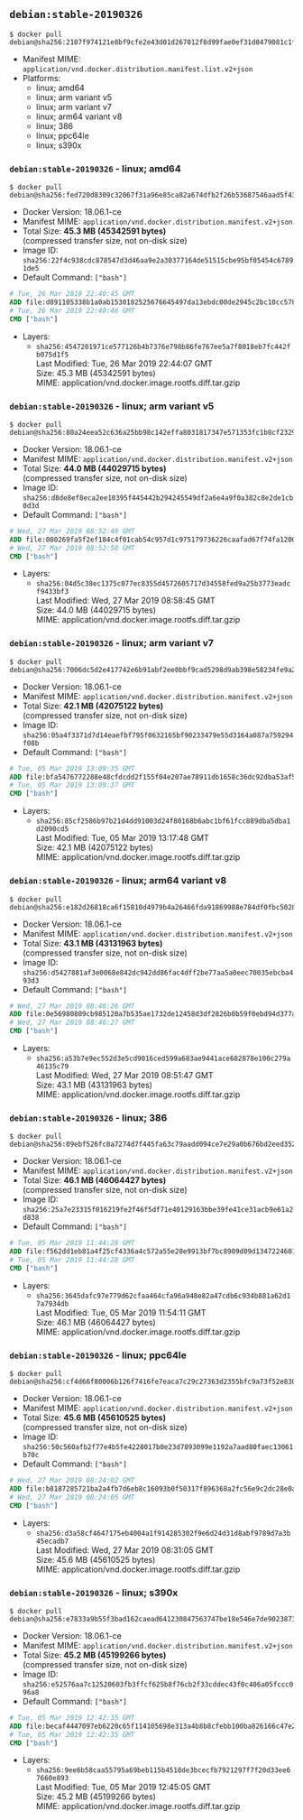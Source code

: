 ## `debian:stable-20190326`

```console
$ docker pull debian@sha256:2107f974121e8bf9cfe2e43d01d267012f8d99fae0ef31d8479081c1fd3eddf1
```

-	Manifest MIME: `application/vnd.docker.distribution.manifest.list.v2+json`
-	Platforms:
	-	linux; amd64
	-	linux; arm variant v5
	-	linux; arm variant v7
	-	linux; arm64 variant v8
	-	linux; 386
	-	linux; ppc64le
	-	linux; s390x

### `debian:stable-20190326` - linux; amd64

```console
$ docker pull debian@sha256:fed720d8309c32067f31a96e85ca82a674dfb2f26b53687546aad5f433e04ad9
```

-	Docker Version: 18.06.1-ce
-	Manifest MIME: `application/vnd.docker.distribution.manifest.v2+json`
-	Total Size: **45.3 MB (45342591 bytes)**  
	(compressed transfer size, not on-disk size)
-	Image ID: `sha256:22f4c938cdc878547d3d46aa9e2a30377164de51515cbe95bf05454c67891de5`
-	Default Command: `["bash"]`

```dockerfile
# Tue, 26 Mar 2019 22:40:45 GMT
ADD file:d891105338b1a0ab1530182525676645497da13ebdc00de2945c2bc10cc5782b in / 
# Tue, 26 Mar 2019 22:40:46 GMT
CMD ["bash"]
```

-	Layers:
	-	`sha256:4547201971ce577126b4b7376e798b86fe767ee5a7f8018eb7fc442fb075d1f5`  
		Last Modified: Tue, 26 Mar 2019 22:44:07 GMT  
		Size: 45.3 MB (45342591 bytes)  
		MIME: application/vnd.docker.image.rootfs.diff.tar.gzip

### `debian:stable-20190326` - linux; arm variant v5

```console
$ docker pull debian@sha256:80a24eea52c636a25bb98c142effa8031817347e571353fc1b8cf23299b7eb3e
```

-	Docker Version: 18.06.1-ce
-	Manifest MIME: `application/vnd.docker.distribution.manifest.v2+json`
-	Total Size: **44.0 MB (44029715 bytes)**  
	(compressed transfer size, not on-disk size)
-	Image ID: `sha256:d8de8ef8eca2ee10395f445442b294245549df2a6e4a9f0a382c8e2de1cb0d3d`
-	Default Command: `["bash"]`

```dockerfile
# Wed, 27 Mar 2019 08:52:49 GMT
ADD file:080269fa5f2ef184c4f01cab54c957d1c975179736226caafad67f74fa1200d5 in / 
# Wed, 27 Mar 2019 08:52:50 GMT
CMD ["bash"]
```

-	Layers:
	-	`sha256:04d5c38ec1375c077ec8355d4572605717d34558fed9a25b3773eadcf9433bf3`  
		Last Modified: Wed, 27 Mar 2019 08:58:45 GMT  
		Size: 44.0 MB (44029715 bytes)  
		MIME: application/vnd.docker.image.rootfs.diff.tar.gzip

### `debian:stable-20190326` - linux; arm variant v7

```console
$ docker pull debian@sha256:7006dc5d2e417742e6b91abf2ee0bbf9cad5298d9ab398e58234fe9a2e0a3fd8
```

-	Docker Version: 18.06.1-ce
-	Manifest MIME: `application/vnd.docker.distribution.manifest.v2+json`
-	Total Size: **42.1 MB (42075122 bytes)**  
	(compressed transfer size, not on-disk size)
-	Image ID: `sha256:05a4f3371d7d14eaefbf795f0632165bf90233479e55d3164a087a759294f08b`
-	Default Command: `["bash"]`

```dockerfile
# Tue, 05 Mar 2019 13:09:35 GMT
ADD file:bfa5476772288e48cfdcdd2f155f04e207ae78911db1658c36dc92dba53af538 in / 
# Tue, 05 Mar 2019 13:09:37 GMT
CMD ["bash"]
```

-	Layers:
	-	`sha256:85cf2586b97b21d4dd91003d24f80168b6abc1bf61fcc889dba5dba1d2090cd5`  
		Last Modified: Tue, 05 Mar 2019 13:17:48 GMT  
		Size: 42.1 MB (42075122 bytes)  
		MIME: application/vnd.docker.image.rootfs.diff.tar.gzip

### `debian:stable-20190326` - linux; arm64 variant v8

```console
$ docker pull debian@sha256:e182d26818ca6f15810d4979b4a26466fda91869988e784df0fbc5028eab5384
```

-	Docker Version: 18.06.1-ce
-	Manifest MIME: `application/vnd.docker.distribution.manifest.v2+json`
-	Total Size: **43.1 MB (43131963 bytes)**  
	(compressed transfer size, not on-disk size)
-	Image ID: `sha256:d5427881af3e0068e842dc942dd86fac4dff2be77aa5a0eec70035ebcba493d3`
-	Default Command: `["bash"]`

```dockerfile
# Wed, 27 Mar 2019 08:46:26 GMT
ADD file:0e56980809cb985120a7b535ae1732de12458d3df2826b0b59f0ebd94d377ade in / 
# Wed, 27 Mar 2019 08:46:27 GMT
CMD ["bash"]
```

-	Layers:
	-	`sha256:a53b7e9ec552d3e5cd9016ced599a683ae9441ace682878e100c279a46135c79`  
		Last Modified: Wed, 27 Mar 2019 08:51:47 GMT  
		Size: 43.1 MB (43131963 bytes)  
		MIME: application/vnd.docker.image.rootfs.diff.tar.gzip

### `debian:stable-20190326` - linux; 386

```console
$ docker pull debian@sha256:09ebf526fc8a7274d7f445fa63c79aadd094ce7e29a0b676bd2eed352763bb1f
```

-	Docker Version: 18.06.1-ce
-	Manifest MIME: `application/vnd.docker.distribution.manifest.v2+json`
-	Total Size: **46.1 MB (46064427 bytes)**  
	(compressed transfer size, not on-disk size)
-	Image ID: `sha256:25a7e23315f016219fe2f46f5df71e40129163bbe39fe41ce31acb9e61a2d838`
-	Default Command: `["bash"]`

```dockerfile
# Tue, 05 Mar 2019 11:44:28 GMT
ADD file:f562dd1eb81a4f25cf4336a4c572a55e28e9913bf7bc8909d09d13472246017b in / 
# Tue, 05 Mar 2019 11:44:28 GMT
CMD ["bash"]
```

-	Layers:
	-	`sha256:3645dafc97e779d62cfaa464cfa96a948e82a47cdb6c934b881a62d17a7934db`  
		Last Modified: Tue, 05 Mar 2019 11:54:11 GMT  
		Size: 46.1 MB (46064427 bytes)  
		MIME: application/vnd.docker.image.rootfs.diff.tar.gzip

### `debian:stable-20190326` - linux; ppc64le

```console
$ docker pull debian@sha256:cf4d66f80006b126f7416fe7eaca7c29c27363d2355bfc9a73f52e830c47ff32
```

-	Docker Version: 18.06.1-ce
-	Manifest MIME: `application/vnd.docker.distribution.manifest.v2+json`
-	Total Size: **45.6 MB (45610525 bytes)**  
	(compressed transfer size, not on-disk size)
-	Image ID: `sha256:50c560afb2f77e4b5fe4228017b0e23d7893099e1192a7aad80faec13061b70c`
-	Default Command: `["bash"]`

```dockerfile
# Wed, 27 Mar 2019 08:24:02 GMT
ADD file:b8187285721ba2a4fb7d6eb8c16093b0f50317f896368a2fc56e9c2dc28e0a4f in / 
# Wed, 27 Mar 2019 08:24:05 GMT
CMD ["bash"]
```

-	Layers:
	-	`sha256:d3a58cf4647175eb4004a1f914285302f9e6d24d31d8abf9789d7a3b45ecadb7`  
		Last Modified: Wed, 27 Mar 2019 08:31:05 GMT  
		Size: 45.6 MB (45610525 bytes)  
		MIME: application/vnd.docker.image.rootfs.diff.tar.gzip

### `debian:stable-20190326` - linux; s390x

```console
$ docker pull debian@sha256:e7833a9b55f3bad162caead641230847563747be18e546e7de90238735301b06
```

-	Docker Version: 18.06.1-ce
-	Manifest MIME: `application/vnd.docker.distribution.manifest.v2+json`
-	Total Size: **45.2 MB (45199266 bytes)**  
	(compressed transfer size, not on-disk size)
-	Image ID: `sha256:e52576aa7c12520603fb3ffcf625b8f76cb2f33cddec43f0c406a05fccc096a8`
-	Default Command: `["bash"]`

```dockerfile
# Tue, 05 Mar 2019 12:42:35 GMT
ADD file:becaf4447097eb6220c65f114105698e313a4b8b8cfebb100ba826166c47e279 in / 
# Tue, 05 Mar 2019 12:42:35 GMT
CMD ["bash"]
```

-	Layers:
	-	`sha256:9ee6b58caa55795a69beb115b4518de3bcecfb7921297f7f20d33ee67660e893`  
		Last Modified: Tue, 05 Mar 2019 12:45:05 GMT  
		Size: 45.2 MB (45199266 bytes)  
		MIME: application/vnd.docker.image.rootfs.diff.tar.gzip
